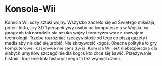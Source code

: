 # Konsola-Wii
Konsola Wii uczy sztuki wojny. 
Wszystko zaczeło się od Świętego mikołaja, potem lotto, gry 3D 1 perspektywy osoby na komputerze a w Wojsku na googlach tak narodziła sie sztuka wojny i terorryzm wraz z rozwojem technologii. 
Trzeba rozróżniać rzeczywistość od tego co piszą gazety i media aby nie dać się urobić. Nie skrzywdzić kogoś. Obecna polityka to gry komputerowe i kasynowe nie sens życia. 
Konsola Wii jest niebezpieczna dla słabych umysłów szczególnie dla kogoś kto chce się bawić. 
Przeżywanie historii i toczenie koła historycznego to też wymysł dzieci. 
